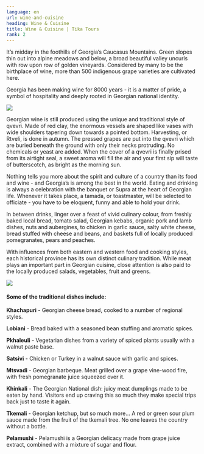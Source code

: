 ```yaml
---
language: en
url: wine-and-cuisine
heading: Wine & Cuisine
title: Wine & Cuisine | Tika Tours
rank: 2
---
```

<div class="row content-row"><!-- 881 (2)-->
<div class="col-xs-12 col-sm-6 col-md-6"><!-- 1212 -->

It’s midday in the foothills of Georgia’s Caucasus Mountains. Green slopes thin out
into alpine meadows and below, a broad beautiful valley uncurls with row upon row
of golden vineyards. Considered by many to be the birthplace of wine, more than
500 indigenous grape varieties are cultivated here.

</div>

<div class="col-xs-12 col-sm-6 col-md-6"><!-- 1213 -->

Georgia has been making wine for 8000 years \- it is a matter of pride, a symbol
of hospitality and deeply rooted in Georgian national identity.

</div>

</div>

<div class="row content-row"><!-- 882 (4)-->
<div class="col-xs-12 col-sm-6 col-md-6"><!-- 1214 -->

![](/library/content/img3.jpg)

Georgian wine is still produced using the unique and traditional style of qvevri.
Made of red clay, the enormous vessels are shaped like vases with wide shoulders
tapering down towards a pointed bottom. Harvesting, or Rtveli, is done in autumn.
The pressed grapes are put into the qvevri which are buried beneath the ground with
only their necks protruding. No chemicals or yeast are added. When the cover of
a qvevri is finally prised from its airtight seal, a sweet aroma will fill the air
and your first sip will taste of butterscotch, as bright as the morning sun.

Nothing tells you more about the spirit and culture of a country than its food and
wine \- and Georgia’s is among the best in the world. Eating and drinking is always
a celebration with the banquet or Supra at the heart of Georgian life. Whenever
it takes place, a tamada, or toastmaster, will be selected to officiate \- you have
to be eloquent, funny and able to hold your drink.

In between drinks, linger over a feast of vivid culinary colour, from freshly baked
local bread, tomato salad, Georgian kebabs, organic pork and lamb dishes, nuts and
aubergines, to chicken in garlic sauce, salty white cheese, bread stuffed with cheese
and beans, and baskets full of locally produced pomegranates, pears and peaches.

With influences from both eastern and western food and cooking styles, each historical
province has its own distinct culinary tradition. While meat plays an important
part in Georgian cuisine, close attention is also paid to the locally produced salads,
vegetables, fruit and greens.

</div>

<div class="col-xs-12 col-sm-6 col-md-6"><!-- 1215 -->

![](/library/content/img4.jpg)

#### Some of the traditional dishes include:


**Khachapuri** \- Georgian cheese bread, cooked to a number of regional styles.

**Lobiani** \- Bread baked with a seasoned bean stuffing and aromatic spices.

**Pkhaleuli** \- Vegetarian dishes from a variety of spiced plants usually with a
walnut paste base.

**Satsivi** \- Chicken or Turkey in a walnut sauce with garlic and spices.

**Mtsvadi** \- Georgian barbeque. Meat grilled over a grape vine\-wood fire, with
fresh pomegranate juice squeezed over it.

**Khinkali** \- The Georgian National dish: juicy meat dumplings made to be eaten
by hand. Visitors end up craving this so much they make special trips back just
to taste it again.

**Tkemali** \- Georgian ketchup, but so much more… A red or green sour plum sauce
made from the fruit of the tkemali tree. No one leaves the country without a bottle.

**Pelamushi** \- Pelamushi is a Georgian delicacy made from grape juice extract,
combined with a mixture of sugar and flour.

</div>

</div>
